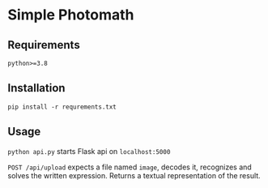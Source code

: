 # Simple Photomath
## Requirements
`python>=3.8`
## Installation
`pip install -r requrements.txt`
## Usage
`python api.py` starts Flask api on `localhost:5000` 

`POST /api/upload` expects a file named `image`, decodes it, recognizes and solves the written expression. 
Returns a textual representation of the result.
